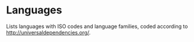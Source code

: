 # Languages

Lists languages with ISO codes and language families, coded according to http://universaldependencies.org/.

